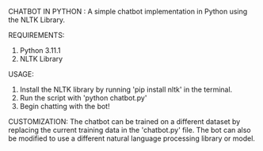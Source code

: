 CHATBOT IN PYTHON
: A simple chatbot implementation in Python using the NLTK Library. 

REQUIREMENTS: 
1. Python 3.11.1
2. NLTK Library

USAGE: 
1. Install the NLTK library by running 'pip install nltk' in the terminal.
2. Run the script with 'python chatbot.py'
3. Begin chatting with the bot!

CUSTOMIZATION: 
The chatbot can be trained on a different dataset by replacing the current training data in the 'chatbot.py' file. 
The bot can also be modified to use a different natural language processing library or model.
